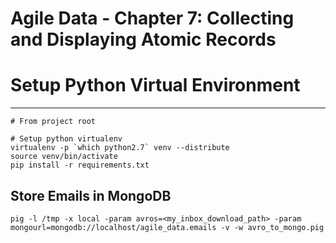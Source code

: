 Agile Data - Chapter 7: Collecting and Displaying Atomic Records
===============================================================

# Setup Python Virtual Environment #
--------------------------------

```
# From project root

# Setup python virtualenv
virtualenv -p `which python2.7` venv --distribute
source venv/bin/activate
pip install -r requirements.txt
```

Store Emails in MongoDB
-----------------------

```
pig -l /tmp -x local -param avros=<my_inbox_download_path> -param mongourl=mongodb://localhost/agile_data.emails -v -w avro_to_mongo.pig
```
